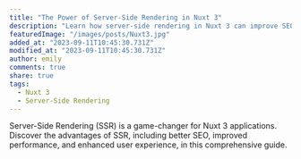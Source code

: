 ```yaml
---
title: "The Power of Server-Side Rendering in Nuxt 3"
description: "Learn how server-side rendering in Nuxt 3 can improve SEO, performance, and user experience."
featuredImage: "/images/posts/Nuxt3.jpg"
added_at: "2023-09-11T10:45:30.731Z"
modified_at: "2023-09-11T10:45:30.731Z"
author: emily
comments: true
share: true
tags:
  - Nuxt 3
  - Server-Side Rendering
---
```


Server-Side Rendering (SSR) is a game-changer for Nuxt 3 applications. Discover the advantages of SSR, including better SEO, improved performance, and enhanced user experience, in this comprehensive guide.
